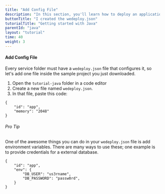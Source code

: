 ```yaml
---
title: "Add Config File"
description: "In this section, you'll learn how to deploy an application using Java."
buttonTitle: "I created the wedeploy.json"
tutorialTitle: "Getting started with Java"
parentId: "java"
layout: "tutorial"
time: 40
weight: 3
---
```


#### Add Config File

Every service folder must have a `wedeploy.json` file that configures it, so let's add one file inside the sample project you just downloaded.

1. Open the `tutorial-java` folder in a code editor
2. Create a new file named `wedeploy.json`.
3. In that file, paste this code:

```application/json
{
	"id": "app",
	"memory": "2048"
}
```

<aside>

###### <span class="icon-16-star"></span> Pro Tip

One of the awesome things you can do in your `wedeploy.json` file is add environment variables. There are many ways to use these; one example is to provide credentials for a external database.

```application/json
{
	"id": "app",
	"env": {
		"DB_USER": "us3rname",
		"DB_PASSWORD": "passw0rd",
	}
}
```

</aside>
